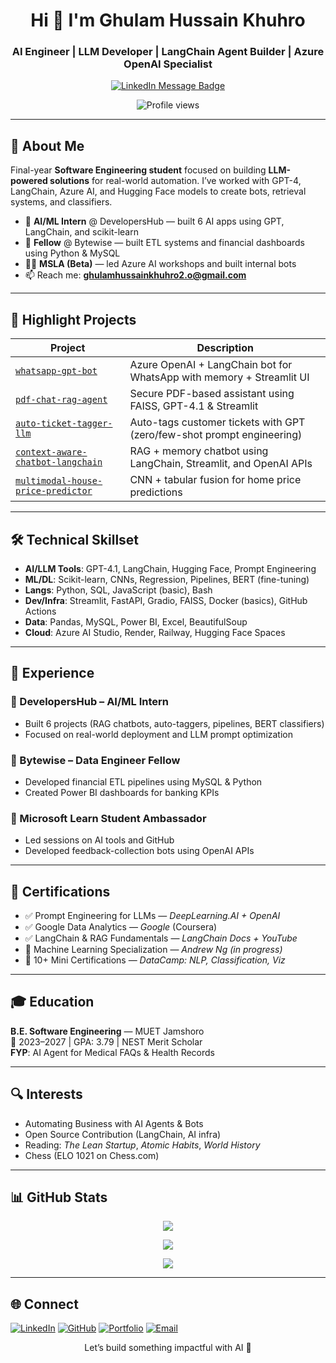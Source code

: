 <!-- 🎯 AI Engineer GitHub Profile README (Simple, Focused, Impactful) -->

<h1 align="center">Hi 👋 I'm Ghulam Hussain Khuhro</h1>
<h3 align="center">AI Engineer | LLM Developer | LangChain Agent Builder | Azure OpenAI Specialist</h3>


<p align="center">
  <a href="https://www.linkedin.com/in/ghulamhussainkhuhro/" target="_blank">
    <img src="https://img.shields.io/badge/Message%20Me%20on-LinkedIn-blue?style=for-the-badge&logo=linkedin&logoColor=white" alt="LinkedIn Message Badge"/>
  </a>
</p>


<p align="center">
  <img src="https://komarev.com/ghpvc/?username=ghulamhussainkhuhro&label=Profile%20Views&color=0e75b6&style=flat-square" alt="Profile views"/>
</p>

---

## 🧠 About Me

Final-year **Software Engineering student** focused on building **LLM-powered solutions** for real-world automation. I’ve worked with GPT-4, LangChain, Azure AI, and Hugging Face models to create bots, retrieval systems, and classifiers.

- 💼 **AI/ML Intern** @ DevelopersHub — built 6 AI apps using GPT, LangChain, and scikit-learn
- 🧪 **Fellow** @ Bytewise — built ETL systems and financial dashboards using Python & MySQL
- 🧑‍🏫 **MSLA (Beta)** — led Azure AI workshops and built internal bots
- 📫 Reach me: **ghulamhussainkhuhro2.o@gmail.com**

---

## 🚀 Highlight Projects

| Project | Description |
|--------|-------------|
| [`whatsapp-gpt-bot`](https://github.com/ghulamhussainkhuhro/whatsapp-gpt-bot) | Azure OpenAI + LangChain bot for WhatsApp with memory + Streamlit UI |
| [`pdf-chat-rag-agent`](https://github.com/ghulamhussainkhuhro/pdf-chat-rag-agent) | Secure PDF-based assistant using FAISS, GPT-4.1 & Streamlit |
| [`auto-ticket-tagger-llm`](https://github.com/ghulamhussainkhuhro/auto-ticket-tagger-llm) | Auto-tags customer tickets with GPT (zero/few-shot prompt engineering) |
| [`context-aware-chatbot-langchain`](https://github.com/ghulamhussainkhuhro/context-aware-chatbot-langchain) | RAG + memory chatbot using LangChain, Streamlit, and OpenAI APIs |
| [`multimodal-house-price-predictor`](https://github.com/ghulamhussainkhuhro/multimodal-house-price-predictor) | CNN + tabular fusion for home price predictions |

---

## 🛠️ Technical Skillset

- **AI/LLM Tools**: GPT-4.1, LangChain, Hugging Face, Prompt Engineering
- **ML/DL**: Scikit-learn, CNNs, Regression, Pipelines, BERT (fine-tuning)
- **Langs**: Python, SQL, JavaScript (basic), Bash
- **Dev/Infra**: Streamlit, FastAPI, Gradio, FAISS, Docker (basics), GitHub Actions
- **Data**: Pandas, MySQL, Power BI, Excel, BeautifulSoup
- **Cloud**: Azure AI Studio, Render, Railway, Hugging Face Spaces

---

## 🏢 Experience

### 🔹 DevelopersHub – AI/ML Intern
- Built 6 projects (RAG chatbots, auto-taggers, pipelines, BERT classifiers)
- Focused on real-world deployment and LLM prompt optimization

### 🔹 Bytewise – Data Engineer Fellow
- Developed financial ETL pipelines using MySQL & Python
- Created Power BI dashboards for banking KPIs

### 🔹 Microsoft Learn Student Ambassador
- Led sessions on AI tools and GitHub
- Developed feedback-collection bots using OpenAI APIs

---

## 📜 Certifications

- ✅ Prompt Engineering for LLMs — *DeepLearning.AI + OpenAI*
- ✅ Google Data Analytics — *Google* (Coursera)
- ✅ LangChain & RAG Fundamentals — *LangChain Docs + YouTube*
- 🧠 Machine Learning Specialization — *Andrew Ng (in progress)*
- 📘 10+ Mini Certifications — *DataCamp: NLP, Classification, Viz*

---

## 🎓 Education

**B.E. Software Engineering** — MUET Jamshoro  
📍 2023–2027 | GPA: 3.79 | NEST Merit Scholar  
**FYP**: AI Agent for Medical FAQs & Health Records

---

## 🔍 Interests

- Automating Business with AI Agents & Bots
- Open Source Contribution (LangChain, AI infra)
- Reading: *The Lean Startup*, *Atomic Habits*, *World History*
- Chess (ELO 1021 on Chess.com)

---

## 📊 GitHub Stats

<p align="center">
  <img src="https://github-readme-stats.vercel.app/api?username=ghulamhussainkhuhro&show_icons=true&theme=default&hide_border=true" />
</p>

<p align="center">
  <img src="https://github-readme-stats.vercel.app/api/top-langs/?username=ghulamhussainkhuhro&layout=compact&theme=default&hide_border=true" />
</p>

<p align="center">
  <img src="https://github-readme-streak-stats.herokuapp.com/?user=ghulamhussainkhuhro&theme=default&hide_border=true" />
</p>

---

## 🌐 Connect

[![LinkedIn](https://img.shields.io/badge/-LinkedIn-0A66C2?style=for-the-badge&logo=linkedin&logoColor=white)](https://linkedin.com/in/ghulamhussainkhuhro)
[![GitHub](https://img.shields.io/badge/-GitHub-181717?style=for-the-badge&logo=github&logoColor=white)](https://github.com/ghulamhussainkhuhro)
[![Portfolio](https://img.shields.io/badge/-Portfolio-FF5722?style=for-the-badge&logo=web&logoColor=white)](https://ghulamhussainkhuhro.github.io/)
[![Email](https://img.shields.io/badge/Email-white?style=for-the-badge&logo=gmail)](mailto:ghulamhussainkhuhro2.o@gmail.com)

<p align="center">Let’s build something impactful with AI 🤖</p>

